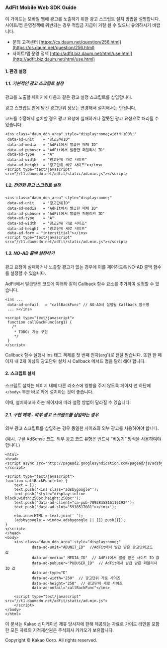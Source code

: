 ### AdFit Mobile Web SDK Guide
이 가이드는 모바일 웹에 광고를 노출하기 위한 광고 스크립트 설치 방법을 설명합니다.<br>
사이트/앱 운영정책에 위반되는 경우 적립금 지급이 거절 될 수 있으니 유의하시기 바랍니다.

* 문의 고객센터 [https://cs.daum.net/question/256.html](https://cs.daum.net/question/256.html)
* 사이트/앱 운영 정책 [http://adfit.biz.daum.net/html/use.html](http://adfit.biz.daum.net/html/use.html)

#### 1. 환경 설정
##### 1.1. 기본적인 광고 스크립트 설정
광고를 노출할 페이지에 다음과 같은 광고 설정 스크립트를 삽입합니다.

광고 스크립트 안에 담긴 광고단위 정보는 변경해서 설치해서는 안됩니다.

코드를 수정해서 설치할 경우 광고 요청에 실패하거나 잘못된 광고 요청으로 처리될 수 있습니다.


<pre class="prettyprint lang-html">
<code>&lt;ins class="daum_ddn_area" style="display:none;width:100%;"
 data-ad-unit    = "광고단위ID"
 data-ad-media   = "AdFit에서 발급한 매체 ID"
 data-ad-pubuser = "AdFit에서 발급한 퍼블리셔 ID"
 data-ad-type    = "A"
 data-ad-width   = "광고단위 가로 사이즈"
 data-ad-height  = "광고단위 세로 사이즈"&gt;&lt;/ins&gt;
&lt;script type="text/javascript" src="//t1.daumcdn.net/adfit/static/ad.min.js"&gt;&lt;/script&gt;
</code></pre>

##### 1.2. 전면형 광고 스크립트 설정

<pre class="prettyprint lang-html">
<code>&lt;ins class="daum_ddn_area" style="display:none;"
 data-ad-unit    = "광고단위ID"
 data-ad-media   = "AdFit에서 발급한 매체 ID"
 data-ad-pubuser = "AdFit에서 발급한 퍼블리셔 ID"
 data-ad-type    = "A"
 data-ad-width   = "광고단위 가로 사이즈"
 data-ad-height  = "광고단위 세로 사이즈"
 data-ad-form = "interstitial"&gt;&lt;/ins&gt;
&lt;script type="text/javascript" src="//t1.daumcdn.net/adfit/static/ad.min.js"&gt;&lt;/script&gt;
</code></pre>

##### 1.3. NO-AD 콜백 설정하기
광고 요청이 실패하거나 노출할 광고가 없는 경우에 이를 제어하도록 NO-AD 콜백 함수를 설정할 수 있습니다.

AdFit에서 발급받은 코드에 아래와 같이 Callback 함수 요소를 추가하여 설정할 수 있습니다.

<pre class="prettyprint lang-html">
<code>&lt;ins ...
 data-ad-onfail   = "callBackFunc" // NO-AD시 실행될 Callback 함수명
 ... &gt;&lt;/ins&gt;

&lt;script type="text/javascript"&gt;
 function callBackFunc(arg1) {
   /*
    * TODO: 기능 구현
    */
 }
&lt;/script&gt;
</code></pre>

Callback 함수 실행시 ins 태그 객체를 첫 번째 인자(arg1)로 전달 받습니다.
또한 한 페이지 내 2개 이상의 광고단위 설치 시 Callback 메서드 명을 달리 해야 합니다.

#### 2. 스크립트 설치

스크립트 설치는 페이지 내에 다른 리소스에 영향을 주지 않도록 페이지 맨 하단에 `</body>` 부분 바로 위에 설치하는 것이 좋습니다.

이때, 설치하고자 하는 페이지에 따라 설정 방법이 달라질 수 있습니다.

##### 2.1. 구현 예제 - 외부 광고 스크립트를 삽입하는 경우

외부 광고 스크립트를 삽입하는 경우 동일한 사이즈의 외부 광고를 사용하여야 합니다.

(예시. 구글 AdSense 코드. 외부 광고 코드 유형은 반드시 “비동기” 방식을 사용하여야 합니다.)

<pre class="prettyprint lang-html">
<code>&lt;html&gt;
&lt;head&gt;
&lt;script async src="http://pagead2.googlesyndication.com/pagead/js/adsbygoogle.js"&gt;&lt;/script&gt;
   
&lt;script type="text/javascript"&gt;
function callBackFunc(elm) {  
    text = [];  
    text.push('&lt;ins class="adsbygoogle"');  
    text.push('style="display:inline-block;width:250px;height:250px"');  
    text.push('data-ad-client="ca-pub-7893835816116192"');  
    text.push('data-ad-slot="5918517081"&gt;&lt;/ins&gt;');  
   
    elm.innerHTML = text.join(' ');  
    (adsbygoogle = window.adsbygoogle || []).push({});  
}  
&lt;/script&gt;
&lt;/head&gt;
&lt;body&gt;
    &lt;ins class="daum_ddn_area" style="display:none;"  
            data-ad-unit="ADUNIT_ID"  //AdFit에서 발급 받은 광고단위코드 값  
            data-ad-media=" MEDIA_ID"  // AdFit에서 발급 받은 사이트 ID 값
            data-ad-pubuser="PUBUSER_ID"  // AdFit에서 발급 받은 퍼블리셔 ID 값
            data-ad-type="D"
            data-ad-width="250"  // 광고단위 가로 사이즈
            data-ad-height="250"  // 광고단위 세로 사이즈
            data-ad-onfail="callBackFunc"&lt;/ins&gt;
   
    &lt;script type="text/javascript" src="//t1.daumcdn.net/adfit/static/ad.min.js"&gt;
    &lt;/script&gt;
&lt;/body&gt;
&lt;/html&gt;
</code></pre>

이 문서는 Kakao 신디케이션 제휴 당사자에 한해 제공되는 자료로 가이드 라인을 포함한 모든 자료의 지적재산권은 주식회사 카카오가 보유합니다.

Copyright © Kakao Corp. All rights reserved.
